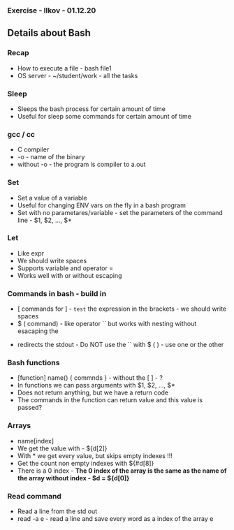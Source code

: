 ### Exercise - Ilkov - 01.12.20

## Details about Bash

### Recap
* How to execute a file - bash file1
* OS server - ~/student/work - all the tasks

### Sleep
* Sleeps the bash process for certain amount of time
* Useful for sleep some commands for certain amount of time

### gcc / cc
* C compiler
* -o - name of the binary
* without -o - the program is compiler to a.out

### Set
* Set a value of a variable
* Useful for changing ENV vars on the fly in a bash program
* Set with no parametares/variable - set the parameters of the command line -
$1, $2, ..., $*

### Let
* Like expr
* We should write spaces
* Supports variable and operator =
* Works well with or without escaping

### Commands in bash - build in
* [ commands for ] - `test` the expression in the brackets - we should write spaces
* $ ( command) - like operator ``  but works with nesting without esacaping the  ` `
- redirects the stdout - Do NOT use the `` with $ ( ) - use one or the other

### Bash functions
* [function] name() { commnds } - without the [ ] - ?
* In functions we can pass arguments with $1, $2, ..., $*
* Does not return anything, but we have a return code
* The commands in the function can return value and this value is passed?

### Arrays
* name[index]
* We get the value with - ${d[2]}
* With * we get every value, but skips empty indexes !!!
* Get the count non empty indexes with ${#d[8]}
* There is a 0 index - **The 0 index of the array is the same as the name
of the array without index - $d = ${d[0]}**

### Read command
* Read a line from the std out
* read -a e - read a line and save every word as a index of the array e